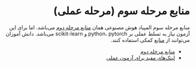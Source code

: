 <div dir="rtl">

# منابع مرحله سوم (مرحله عملی)

منابع مرحله سوم المپیاد هوش مصنوعی همان [منابع مرحله دوم]() می‌باشد. اما برای این آزمون نیاز به تسلط عملی بر python، pytorch و scikit-learn می‌باشد. دانش آموزان می‌توانند از [منابع]() کمکی استفاده کنند.

- [منابع مرحله دوم](../Second%20Phase/#منابع-مرحله-دوم)
- [لینک‌های مفید برای آزمون عملی](../../Useful%20Links/Third%20Phase/#لینکهای-مفید-برای-آزمون-عملی)

</div>